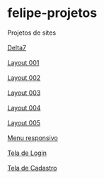 # felipe-projetos
 Projetos de sites
 <br>
 <br>
 <a href="https://felipejlc.github.io/felipe-projetos/projeto-moveis/index.html" target="_blank"> Delta7 </a>
 <br>
 <br>
 <a href="https://felipejlc.github.io/felipe-projetos/layouts/layout001/index.html" target="_blank"> Layout 001 </a>
 <br>
 <br>
 <a href="https://felipejlc.github.io/felipe-projetos/layouts/layout002/index.html" target="_blank"> Layout 002 </a>
 <br>
 <br>
 <a href="https://felipejlc.github.io/felipe-projetos/layouts/layout003/index.html" target="_blank"> Layout 003 </a>
 <br>
 <br>
 <a href="https://felipejlc.github.io/felipe-projetos/layouts/layout004/index.html" target="_blank"> Layout 004 </a>
 <br>
 <br>
 <a href="https://felipejlc.github.io/felipe-projetos/layouts/layout005/index.html" target="_blank"> Layout 005 </a>
 <br>
 <br>
 <a href="https://felipejlc.github.io/felipe-projetos/layouts/menu-responsivo/index.html" target="_blank"> Menu responsivo </a>
 <br>
 <br>
 <a href="https://felipejlc.github.io/felipe-projetos/layouts/tela-login-dark/index.html" target="_blank"> Tela de Login </a>
 <br>
 <br>
 <a href="https://felipejlc.github.io/felipe-projetos/layouts/tela-cadastro/index.html" target="_blank"> Tela de Cadastro </a>



 
